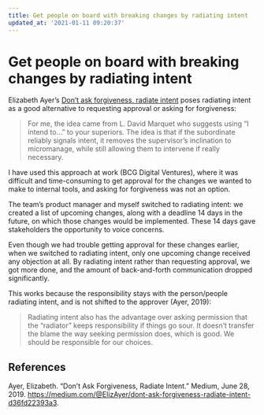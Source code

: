 ```yaml
---
title: Get people on board with breaking changes by radiating intent
updated_at: '2021-01-11 09:20:37'
---
```


# Get people on board with breaking changes by radiating intent
Elizabeth Ayer’s [Don’t ask forgiveness, radiate intent](https://medium.com/@ElizAyer/dont-ask-forgiveness-radiate-intent-d36fd22393a3) poses radiating intent as a good alternative to requesting approval or asking for forgiveness:

> For me, the idea came from L. David Marquet who suggests using “I intend to…” to your superiors. The idea is that if the subordinate reliably signals intent, it removes the supervisor’s inclination to micromanage, while still allowing them to intervene if really necessary.

I have used this approach at work (BCG Digital Ventures), where it was difficult and time-consuming to get approval for the changes we wanted to make to internal tools, and asking for forgiveness was not an option.

The team’s product manager and myself switched to radiating intent: we created a list of upcoming changes, along with a deadline 14 days in the future, on which those changes would be implemented. These 14 days gave stakeholders the opportunity to voice concerns.

Even though we had trouble getting approval for these changes earlier, when we switched to radiating intent, only one upcoming change received any objection at all. By radiating intent rather than requesting approval, we got more done, and the amount of back-and-forth communication dropped significantly.

This works because the responsibility stays with the person/people radiating intent, and is not shifted to the approver (Ayer, 2019):

> Radiating intent also has the advantage over asking permission that the “radiator” keeps responsibility if things go sour. It doesn’t transfer the blame the way seeking permission does, which is good. We should be responsible for our choices.

## References
Ayer, Elizabeth. “Don’t Ask Forgiveness, Radiate Intent.” Medium, June 28, 2019. https://medium.com/@ElizAyer/dont-ask-forgiveness-radiate-intent-d36fd22393a3.